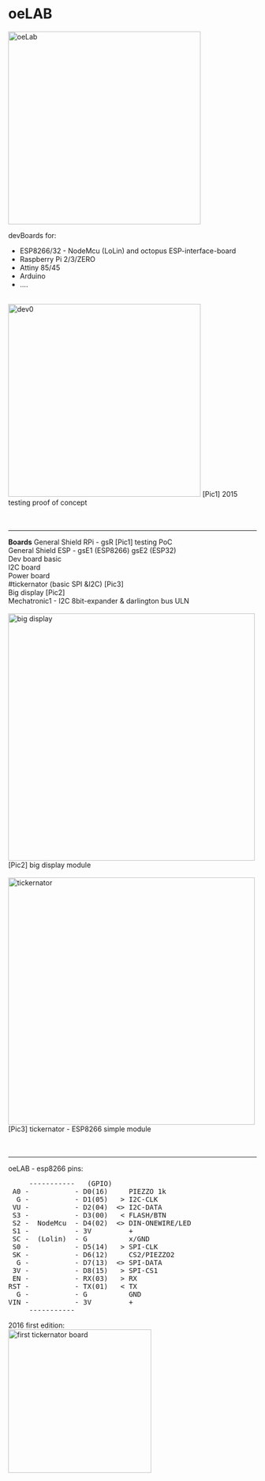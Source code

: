 # oeLAB
<img src="https://raw.githubusercontent.com/octopusengine/octopuslab/master/images/oelab1.png" alt="oeLab" width="390">


devBoards for:
- ESP8266/32 - NodeMcu (LoLin) and octopus ESP-interface-board 
- Raspberry Pi 2/3/ZERO
- Attiny 85/45
- Arduino
- ....
<br />
<img src="https://raw.githubusercontent.com/octopusengine/octopuslab/master/images/oedev0.jpg" alt="dev0" width="390">
[Pic1] 2015 testing proof of concept<br />
<br />
<br />
<hr />
<b>Boards</b>
General Shield RPi - gsR [Pic1] testing PoC<br />
General Shield ESP - gsE1 (ESP8266) gsE2 (ESP32) <br />
Dev board basic<br />
I2C board<br />
Power board<br />
#tickernator (basic SPI &I2C) [Pic3]<br />
Big display [Pic2]<br />
Mechatronic1 - I2C 8bit-expander & darlington bus ULN<br />
<br />
<img src="https://raw.githubusercontent.com/octopusengine/octopuslab/master/images/lab18-bigdisplay.jpg" alt="big display" width="500">
[Pic2] big display module<br />
<br />
<img src="https://raw.githubusercontent.com/octopusengine/octopuslab/master/images/lab18-tickernator.jpg " alt="tickernator" width="500">
[Pic3] tickernator - ESP8266 simple module<br />
<br />
<br />
<hr />
oeLAB - esp8266 pins:<br />
<pre>
     -----------   (GPIO)
 A0 -           - D0(16)     PIEZZO 1k 
  G -           - D1(05)   > I2C-CLK
 VU -           - D2(04)  <> I2C-DATA
 S3 -           - D3(00)   < FLASH/BTN
 S2 -  NodeMcu  - D4(02)  <> DIN-ONEWIRE/LED
 S1 -           - 3V         +
 SC -  (Lolin)  - G          x/GND
 S0 -           - D5(14)   > SPI-CLK
 SK -           - D6(12)     CS2/PIEZZO2  
  G -           - D7(13)  <> SPI-DATA
 3V -           - D8(15)   > SPI-CS1
 EN -           - RX(03)   > RX
RST -           - TX(01)   < TX
  G -           - G          GND
VIN -           - 3V         +
     -----------
</pre>

2016 first edition:<br />
<img src="https://raw.githubusercontent.com/octopusengine/octopuslab/master/images/ticker05.PNG" alt="first tickernator board" width="290">

